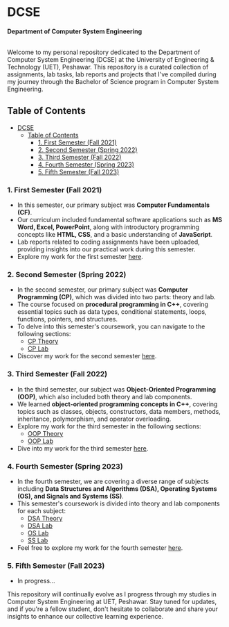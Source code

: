 # DCSE

**Department of Computer System Engineering**<br/><br/>

Welcome to my personal repository dedicated to the Department of Computer System Engineering (DCSE) at the University of Engineering & Technology (UET), Peshawar. This repository is a curated collection of assignments, lab tasks, lab reports and projects that I've compiled during my journey through the Bachelor of Science program in Computer System Engineering.

## Table of Contents
- [DCSE](#dcse)
  - [Table of Contents](#table-of-contents)
    - [1. First Semester (Fall 2021)](#1-first-semester-fall-2021)
    - [2. Second Semester (Spring 2022)](#2-second-semester-spring-2022)
    - [3. Third Semester (Fall 2022)](#3-third-semester-fall-2022)
    - [4. Fourth Semester (Spring 2023)](#4-fourth-semester-spring-2023)
    - [5. Fifth Semester (Fall 2023)](#5-fifth-semester-fall-2023)

### 1. First Semester (Fall 2021)
   - In this semester, our primary subject was **Computer Fundamentals (CF)**.
   - Our curriculum included fundamental software applications such as **MS Word, Excel, PowerPoint**, along with introductory programming concepts like **HTML, CSS**, and a basic understanding of **JavaScript**.
   - Lab reports related to coding assignments have been uploaded, providing insights into our practical work during this semester.
   - Explore my work for the first semester [here](./semester_1_(fall-21)).

### 2. Second Semester (Spring 2022)
   - In the second semester, our primary subject was **Computer Programming (CP)**, which was divided into two parts: theory and lab.
   - The course focused on **procedural programming in C++**, covering essential topics such as data types, conditional statements, loops, functions, pointers, and structures.
   - To delve into this semester's coursework, you can navigate to the following sections:
     - [CP Theory](./semester_2_(spring-22)/Computer%20Programming%20Theory/)
     - [CP Lab](./semester_2_(spring-22)/Computer%20Programming%20Lab)
   - Discover my work for the second semester [here](./semester_2_(spring-22)/).

### 3. Third Semester (Fall 2022)
   - In the third semester, our subject was **Object-Oriented Programming (OOP)**, which also included both theory and lab components.
   - We learned **object-oriented programming concepts in C++**, covering topics such as classes, objects, constructors, data members, methods, inheritance, polymorphism, and operator overloading.
   - Explore my work for the third semester in the following sections:
     - [OOP Theory](./semester_3_(fall-22)/Object%20Oriented%20Programming%20Theory)
     - [OOP Lab](./semester_3_(fall-22)/Object%20Oriented%20Programming%20Lab)
   - Dive into my work for the third semester [here](./semester_3_(fall-22)/).

### 4. Fourth Semester (Spring 2023)
   - In the fourth semester, we are covering a diverse range of subjects including **Data Structures and Algorithms (DSA), Operating Systems (OS), and Signals and Systems (SS)**.
   - This semester's coursework is divided into theory and lab components for each subject:
     - [DSA Theory](./semester_4_(spring-23)/data_structures_and_algorithms)
     - [DSA Lab](./semester_4_(spring-23)/data_structures_and_algorithms_lab)
     - [OS Lab](./semester_4_(spring-23)/operating_systems_lab)
     - [SS Lab](./semester_4_(spring-23)/signals_&_systems_lab)
   - Feel free to explore my work for the fourth semester [here](./semester_4_(spring-23)/).
  
### 5. Fifth Semester (Fall 2023)
   - In progress...

This repository will continually evolve as I progress through my studies in Computer System Engineering at UET, Peshawar. Stay tuned for updates, and if you're a fellow student, don't hesitate to collaborate and share your insights to enhance our collective learning experience.
